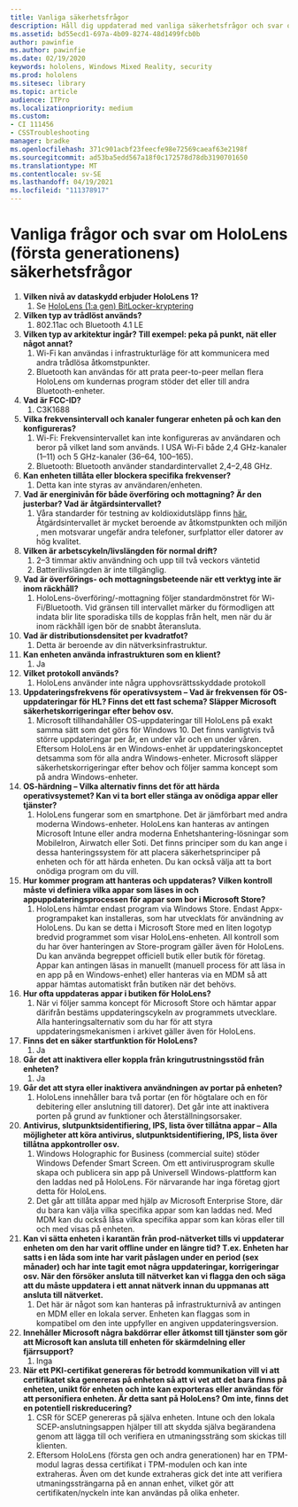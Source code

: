 ```yaml
---
title: Vanliga säkerhetsfrågor
description: Håll dig uppdaterad med vanliga säkerhetsfrågor och svar om HoloLens Mixed Reality-enheter.
ms.assetid: bd55ecd1-697a-4b09-8274-48d1499fcb0b
author: pawinfie
ms.author: pawinfie
ms.date: 02/19/2020
keywords: hololens, Windows Mixed Reality, security
ms.prod: hololens
ms.sitesec: library
ms.topic: article
audience: ITPro
ms.localizationpriority: medium
ms.custom:
- CI 111456
- CSSTroubleshooting
manager: bradke
ms.openlocfilehash: 371c901acbf23feecfe98e72569caeaf63e2198f
ms.sourcegitcommit: ad53ba5edd567a18f0c172578d78db3190701650
ms.translationtype: MT
ms.contentlocale: sv-SE
ms.lasthandoff: 04/19/2021
ms.locfileid: "111378917"
---
```

# <a name="frequently-asked-hololens-1st-gen-security-questions"></a>Vanliga frågor och svar om HoloLens (första generationens) säkerhetsfrågor

1. **Vilken nivå av dataskydd erbjuder HoloLens 1?**
    1. Se [HoloLens (1:a gen) BitLocker-kryptering](hololens1-encryption.md)
1. **Vilken typ av trådlöst används?**
    1. 802.11ac och Bluetooth 4.1 LE
1. **Vilken typ av arkitektur ingår?  Till exempel: peka på punkt, nät eller något annat?**
    1. Wi-Fi kan användas i infrastrukturläge för att kommunicera med andra trådlösa åtkomstpunkter.
    1. Bluetooth kan användas för att prata peer-to-peer mellan flera HoloLens om kundernas program stöder det eller till andra Bluetooth-enheter.
1. **Vad är FCC-ID?**
    1. C3K1688
1. **Vilka frekvensintervall och kanaler fungerar enheten på och kan den konfigureras?**
    1. Wi-Fi: Frekvensintervallet kan inte konfigureras av användaren och beror på vilket land som används. I USA Wi-Fi både 2,4 GHz-kanaler (1–11) och 5 GHz-kanaler (36–64, 100–165).
    1. Bluetooth: Bluetooth använder standardintervallet 2,4–2,48 GHz.
1. **Kan enheten tillåta eller blockera specifika frekvenser?**
    1. Detta kan inte styras av användaren/enheten.
1. **Vad är energinivån för både överföring och mottagning? Är den justerbar? Vad är åtgärdsintervallet?**
    1. Våra standarder för testning av koldioxidutsläpp finns [här.](https://fccid.io/C3K1688) Åtgärdsintervallet är mycket beroende av åtkomstpunkten och miljön , men motsvarar ungefär andra telefoner, surfplattor eller datorer av hög kvalitet.
1. **Vilken är arbetscykeln/livslängden för normal drift?**
    1. 2–3 timmar aktiv användning och upp till två veckors väntetid
    1. Batterilivslängden är inte tillgänglig.
1. **Vad är överförings- och mottagningsbeteende när ett verktyg inte är inom räckhåll?**
    1. HoloLens-överföring/-mottagning följer standardmönstret för Wi-Fi/Bluetooth. Vid gränsen till intervallet märker du förmodligen att indata blir lite sporadiska tills de kopplas från helt, men när du är inom räckhåll igen bör de snabbt återansluta.
1. **Vad är distributionsdensitet per kvadratfot?**
    1. Detta är beroende av din nätverksinfrastruktur.
1. **Kan enheten använda infrastrukturen som en klient?**
    1. Ja
1. **Vilket protokoll används?**
    1. HoloLens använder inte några upphovsrättsskyddade protokoll
1. **Uppdateringsfrekvens för operativsystem – Vad är frekvensen för OS-uppdateringar för HL?  Finns det ett fast schema?  Släpper Microsoft säkerhetskorrigeringar efter behov osv.**
    1. Microsoft tillhandahåller OS-uppdateringar till HoloLens på exakt samma sätt som det görs för Windows 10. Det finns vanligtvis två större uppdateringar per år, en under vår och en under våren. Eftersom HoloLens är en Windows-enhet är uppdateringskonceptet detsamma som för alla andra Windows-enheter. Microsoft släpper säkerhetskorrigeringar efter behov och följer samma koncept som på andra Windows-enheter.
1. **OS-härdning – Vilka alternativ finns det för att härda operativsystemet?  Kan vi ta bort eller stänga av onödiga appar eller tjänster?**
    1. HoloLens fungerar som en smartphone. Det är jämförbart med andra moderna Windows-enheter. HoloLens kan hanteras av antingen Microsoft Intune eller andra moderna Enhetshantering-lösningar som MobileIron, Airwatch eller Soti. Det finns principer som du kan ange i dessa hanteringssystem för att placera säkerhetsprinciper på enheten och för att härda enheten. Du kan också välja att ta bort onödiga program om du vill.
1. **Hur kommer program att hanteras och uppdateras? Vilken kontroll måste vi definiera vilka appar som läses in och appuppdateringsprocessen för appar som bor i Microsoft Store?**
    1. HoloLens hämtar endast program via Windows Store. Endast Appx-programpaket kan installeras, som har utvecklats för användning av HoloLens. Du kan se detta i Microsoft Store med en liten logotyp bredvid programmet som visar HoloLens-enheten. All kontroll som du har över hanteringen av Store-program gäller även för HoloLens. Du kan använda begreppet officiell butik eller butik för företag. Appar kan antingen läsas in manuellt (manuell process för att läsa in en app på en Windows-enhet) eller hanteras via en MDM så att appar hämtas automatiskt från butiken när det behövs.
1. **Hur ofta uppdateras appar i butiken för HoloLens?**
    1. När vi följer samma koncept för Microsoft Store och hämtar appar därifrån bestäms uppdateringscykeln av programmets utvecklare. Alla hanteringsalternativ som du har för att styra uppdateringsmekanismen i arkivet gäller även för HoloLens.
1. **Finns det en säker startfunktion för HoloLens?**
    1. Ja
1. **Går det att inaktivera eller koppla från kringutrustningsstöd från enheten?**
    1. Ja
1. **Går det att styra eller inaktivera användningen av portar på enheten?**
    1. HoloLens innehåller bara två portar (en för högtalare och en för debitering eller anslutning till datorer). Det går inte att inaktivera porten på grund av funktioner och återställningsorsaker.
1. **Antivirus, slutpunktsidentifiering, IPS, lista över tillåtna appar – Alla möjligheter att köra antivirus, slutpunktsidentifiering, IPS, lista över tillåtna appkontroller osv.**
    1. Windows Holographic for Business (commercial suite) stöder Windows Defender Smart Screen. Om ett antivirusprogram skulle skapa och publicera sin app på Universell Windows-plattform kan den laddas ned på HoloLens. För närvarande har inga företag gjort detta för HoloLens.
    1. Det går att tillåta appar med hjälp av Microsoft Enterprise Store, där du bara kan välja vilka specifika appar som kan laddas ned. Med MDM kan du också låsa vilka specifika appar som kan köras eller till och med visas på enheten.
1. **Kan vi sätta enheten i karantän från prod-nätverket tills vi uppdaterar enheten om den har varit offline under en längre tid?  T.ex. Enheten har satts i en låda som inte har varit påslagen under en period (sex månader) och har inte tagit emot några uppdateringar, korrigeringar osv.  När den försöker ansluta till nätverket kan vi flagga den och säga att du måste uppdatera i ett annat nätverk innan du uppmanas att ansluta till nätverket.**
    1. Det här är något som kan hanteras på infrastrukturnivå av antingen en MDM eller en lokala server. Enheten kan flaggas som in kompatibel om den inte uppfyller en angiven uppdateringsversion.
1. **Innehåller Microsoft några bakdörrar eller åtkomst till tjänster som gör att Microsoft kan ansluta till enheten för skärmdelning eller fjärrsupport?**
    1. Inga
1. **När ett PKI-certifikat genereras för betrodd kommunikation vill vi att certifikatet ska genereras på enheten så att vi vet att det bara finns på enheten, unikt för enheten och inte kan exporteras eller användas för att personifiera enheten. Är detta sant på HoloLens? Om inte, finns det en potentiell riskreducering?**
    1. CSR för SCEP genereras på själva enheten. Intune och den lokala SCEP-anslutningsappen hjälper till att skydda själva begärandena genom att lägga till och verifiera en utmaningssträng som skickas till klienten.
    1. Eftersom HoloLens (första gen och andra generationen) har en TPM-modul lagras dessa certifikat i TPM-modulen och kan inte extraheras. Även om det kunde extraheras gick det inte att verifiera utmaningssträngarna på en annan enhet, vilket gör att certifikaten/nyckeln inte kan användas på olika enheter.
